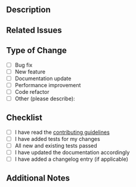 ## Description

<!-- Describe the changes in this PR -->

## Related Issues

<!-- Link to any related issues using #issue-number notation -->

## Type of Change

- [ ] Bug fix
- [ ] New feature
- [ ] Documentation update
- [ ] Performance improvement
- [ ] Code refactor
- [ ] Other (please describe):

## Checklist

- [ ] I have read the [contributing guidelines](../CONTRIBUTING.md)
- [ ] I have added tests for my changes
- [ ] All new and existing tests passed
- [ ] I have updated the documentation accordingly
- [ ] I have added a changelog entry (if applicable)

## Additional Notes

<!-- Any additional information that reviewers should know --> 